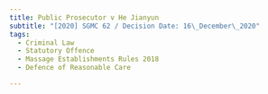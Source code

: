 ```yaml
---
title: Public Prosecutor v He Jianyun
subtitle: "[2020] SGMC 62 / Decision Date: 16\_December\_2020"
tags:
  - Criminal Law
  - Statutory Offence
  - Massage Establishments Rules 2018
  - Defence of Reasonable Care

---
```

